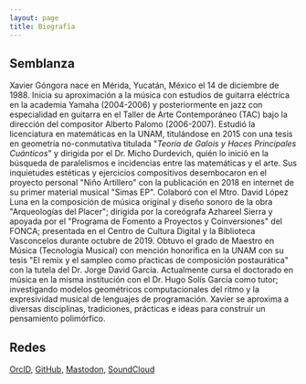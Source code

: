 ```yaml
---
layout: page
title: Biografía
---
```

## Semblanza

Xavier Góngora nace en Mérida, Yucatán, México el 14 de diciembre de 1988. Inicia su aproximación a la música con estudios de guitarra eléctrica en la academia Yamaha (2004-2006) y posteriormente en jazz con especialidad en guitarra en el Taller de Arte Contemporáneo (TAC) bajo la dirección del compositor Alberto Palomo (2006-2007). Estudió la licenciatura en matemáticas en la UNAM, titulándose en 2015 con una tesis en geometría no-conmutativa titulada "_Teoría de Galois y Haces Principales Cuánticos_" y dirigida por el Dr. Micho Durdevich, quién lo inició en la búsqueda de paralelismos e incidencias entre las matemáticas y el arte. Sus inquietudes estéticas y ejercicios compositivos desembocaron en el proyecto personal "Niño Artillero" con la publicación en 2018 en internet de su primer material musical "Simas EP". Colaboró con el Mtro. David López Luna en la composición de música original y diseño sonoro de la obra "Arqueologías del Placer"; dirigida por la coreógrafa Azhareel Sierra y apoyada por el "Programa de Fomento a Proyectos y Coinversiones" del FONCA; presentada en el Centro de Cultura Digital y la Biblioteca Vasconcelos durante octubre de 2019. Obtuvo el grado de Maestro en Música (Tecnología Musical) con mención honorífica en la UNAM con su tesis "El remix y el sampleo como pŕacticas de composición postaurática" con la tutela del Dr. Jorge David García. Actualmente cursa el doctorado en música en la misma institución con el Dr. Hugo Solís García como tutor; investigando modelos geométricos computacionales del ritmo y la expresividad musical de lenguajes de programación. Xavier se aproxima a diversas disciplinas, tradiciones, prácticas e ideas para construir un pensamiento polimórfico.

## Redes

[OrcID](https://orcid.org/0000-0002-5759-7384), [GitHub](https://github.com/ninioArtillero), [Mastodon](https://qoto.org/@xavigo), [SoundCloud](https://soundcloud.com/ninio_artillero)
